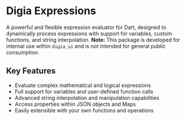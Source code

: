 # Digia Expressions

A powerful and flexible expression evaluator for Dart, designed to dynamically process expressions with support for variables, custom functions, and string interpolation. **Note:** This package is developed for internal use within `digia_ui` and is not intended for general public consumption.

## Key Features

- Evaluate complex mathematical and logical expressions
- Full support for variables and user-defined function calls
- Advanced string interpolation and manipulation capabilities
- Access properties within JSON objects and Maps
- Easily extensible with your own functions and operations
